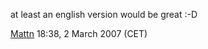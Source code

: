 at least an english version would be great :-D


[Mattn](User:Mattn "wikilink") 18:38, 2 March 2007 (CET)